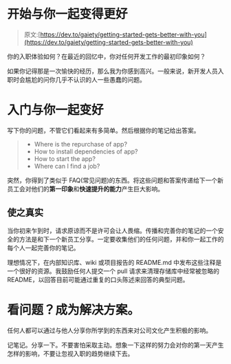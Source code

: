 # 开始与你一起变得更好

> 原文:[https://dev.to/gaiety/getting-started-gets-better-with-you](https://dev.to/gaiety/getting-started-gets-better-with-you)

你的入职体验如何？在最近的回忆中，你对任何开发工作的最初印象如何？

如果你记得那是一次愉快的经历，那么我为你感到高兴。一般来说，新开发人员入职时会尴尬的问你几乎不认识的人一些愚蠢的问题。

# [](#getting-started-gets-better-with-you)入门与你一起变好

写下你的问题，不管它们看起来有多简单。然后根据你的笔记给出答案。

> *   Where is the repurchase of app?
> *   How to install dependencies of app?
> *   How to start the app?
> *   Where can I find a job?

突然，你得到了类似于 FAQ(常见问题)的东西。将这些问题和答案传递给下一个新员工会对他们的**第一印象**和**快速提升的能力**产生巨大影响。

## [](#making-it-real)使之真实

当你初来乍到时，请求原谅而不是许可会让人畏缩。传播和完善你的笔记的一个安全的方法是和下一个新员工分享。一定要收集他们的任何问题，并和你一起工作的每个人一起完善你的笔记。

理想情况下，在内部知识库、wiki 或项目报告的 README.md 中发布这些注释是一个很好的资源。我鼓励任何人提交一个 pull 请求来清理存储库中经常被忽略的 README，以回答目前可能通过重复的口头陈述来回答的典型问题。

# [](#see-a-problem-be-the-solution)看问题？成为解决方案。

任何人都可以通过与他人分享你所学到的东西来对公司文化产生积极的影响。

记笔记。分享一下。不要害怕采取主动。想象一下这样的努力会对你的第一天产生怎样的影响，不要让忽视入职的趋势继续下去。